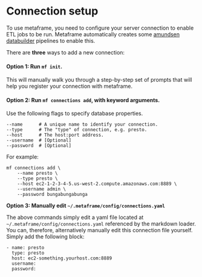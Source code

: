 # Connection setup

To use metaframe, you need to configure your server connection to enable ETL jobs to be run. Metaframe automatically creates some [amundsen databuilder](https://github.com/lyft/amundsendatabuilder) pipelines to enable this. 

There are **three** ways to add a new connection:

#### **Option 1: Run `mf init`.**

This will manually walk you through a step-by-step set of prompts that will help you register your connection with metaframe.

#### **Option 2: Run `mf connections add`, with keyword arguments.**

Use the following flags to specify database properties.

```text
--name      # A unique name to identify your connection.
--type      # The "type" of connection, e.g. presto.
--host      # The host:port address.
--username  # [Optional]
--password  # [Optional]
```

For example:

```text
mf connections add \
    --name presto \
    --type presto \
    --host ec2-1-2-3-4-5.us-west-2.compute.amazonaws.com:8889 \
    --username admin \
    --password bungabungabunga
```

**Option 3: Manually edit `~/.metaframe/config/connections.yaml`**

The above commands simply edit a yaml file located at `~/.metaframe/config/connections.yaml` referenced by the markdown loader. You can, therefore, alternatively manually edit this connection file yourself. Simply add the following block:

```text
- name: presto
  type: presto
  host: ec2-something.yourhost.com:8889
  username:
  password:
```

